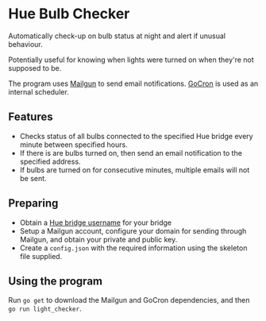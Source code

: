 # Hue Bulb Checker

Automatically check-up on bulb status at night and alert if unusual behaviour.

Potentially useful for knowing when lights were turned on when they're not supposed to be.

The program uses [Mailgun](http://mailgun.com) to send email notifications. [GoCron](http://github.com/jasonlvhit/gocron) is used as an internal scheduler.

## Features

* Checks status of all bulbs connected to the specified Hue bridge every minute between specified hours.
* If there is are bulbs turned on, then send an email notification to the specified address.
* If bulbs are turned on for consecutive minutes, multiple emails will not be sent.

## Preparing

* Obtain a [Hue bridge username](https://developers.meethue.com/documentation/configuration-api#71_create_user) for your bridge
* Setup a Mailgun account, configure your domain for sending through Mailgun, and obtain your private and public key.
* Create a `config.json` with the required information using the skeleton file supplied.

## Using the program

Run `go get` to download the Mailgun and GoCron dependencies, and then `go run light_checker`.
